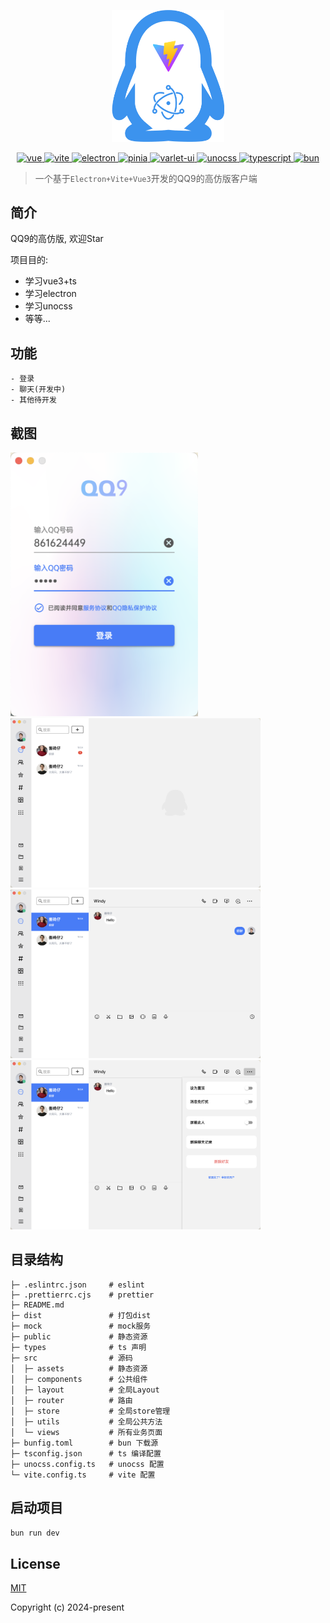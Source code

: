 <p align="center">
  <a href="https://github.com/estoi/electron-qq" target="_blank">
    <img width="180" src="./src/assets/images/readme/product-icon.png" alt="logo">
  </a>
</p>

<p align="center">
  <a href="https://github.com/vuejs/vue">
    <img src="https://img.shields.io/badge/vue-3.x-brightgreen.svg" alt="vue">
  </a>
  <a href="https://cn.vitejs.dev/">
    <img src="https://img.shields.io/badge/vite-5.x-blue" alt="vite">
  </a>
  <a href="https://www.electronjs.org/zh/">
    <img src="https://img.shields.io/badge/electron-29.0-brightgreen" alt="electron">
  </a>
   <a href="https://pinia.vuejs.org/">
    <img src="https://img.shields.io/badge/pinia-2.x-brightgreen" alt="pinia">
   </a>
   <a href="https://varlet.gitee.io/varlet-ui/#/zh-CN/index">
    <img src="https://img.shields.io/badge/varlet/ui-3.x-blue" alt="varlet-ui">
   </a>
   <a href="https://unocss.dev/">
    <img src="https://img.shields.io/badge/unocss-0.58.7-blue" alt="unocss">
   </a>
   <a href="https://www.typescriptlang.org/">
    <img src="https://img.shields.io/badge/typescript-5.2.2-blue" alt="typescript">
   </a>
   <a href="https://bun.sh/">
    <img src="https://img.shields.io/badge/bun-1.0.29-blue" alt="bun">
   </a>
   
</p>

> 一个基于`Electron+Vite+Vue3`开发的QQ9的高仿版客户端

## 简介

QQ9的高仿版, 欢迎Star

项目目的:

- 学习vue3+ts
- 学习electron
- 学习unocss
- 等等...

## 功能

```text
- 登录
- 聊天(开发中)
- 其他待开发
```

## 截图

<img width="300" src="./src/assets/images/readme/login.png">
<img width="400" src="./src/assets/images/readme/home-1.png">
<img width="400" src="./src/assets/images/readme/chat.png">
<img width="400" src="./src/assets/images/readme/chat-2.png">

## 目录结构

```
├─ .eslintrc.json     # eslint
├─ .prettierrc.cjs    # prettier
├─ README.md
├─ dist               # 打包dist
├─ mock               # mock服务
├─ public             # 静态资源
├─ types              # ts 声明
├─ src                # 源码
│  ├─ assets          # 静态资源
│  ├─ components      # 公共组件
│  ├─ layout          # 全局Layout
│  ├─ router          # 路由
│  ├─ store           # 全局store管理
│  ├─ utils           # 全局公共方法
│  └─ views           # 所有业务页面
├─ bunfig.toml        # bun 下载源
├─ tsconfig.json      # ts 编译配置
├─ unocss.config.ts   # unocss 配置
└─ vite.config.ts     # vite 配置
```

## 启动项目

```bash
bun run dev
```

## License

[MIT](https://github.com/estoi/electron-qq/blob/master/LICENSE)

Copyright (c) 2024-present 
